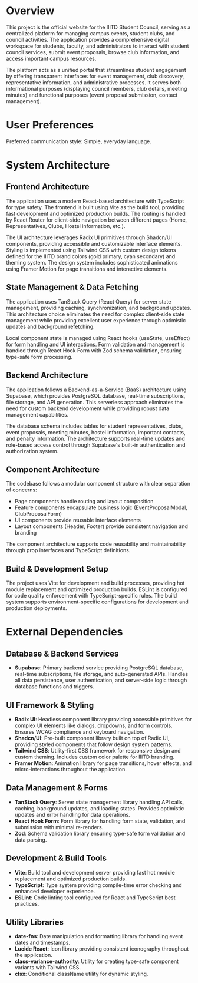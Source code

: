 # Overview

This project is the official website for the IIITD Student Council, serving as a centralized platform for managing campus events, student clubs, and council activities. The application provides a comprehensive digital workspace for students, faculty, and administrators to interact with student council services, submit event proposals, browse club information, and access important campus resources.

The platform acts as a unified portal that streamlines student engagement by offering transparent interfaces for event management, club discovery, representative information, and administrative processes. It serves both informational purposes (displaying council members, club details, meeting minutes) and functional purposes (event proposal submission, contact management).

# User Preferences

Preferred communication style: Simple, everyday language.

# System Architecture

## Frontend Architecture
The application uses a modern React-based architecture with TypeScript for type safety. The frontend is built using Vite as the build tool, providing fast development and optimized production builds. The routing is handled by React Router for client-side navigation between different pages (Home, Representatives, Clubs, Hostel information, etc.).

The UI architecture leverages Radix UI primitives through Shadcn/UI components, providing accessible and customizable interface elements. Styling is implemented using Tailwind CSS with custom design tokens defined for the IIITD brand colors (gold primary, cyan secondary) and theming system. The design system includes sophisticated animations using Framer Motion for page transitions and interactive elements.

## State Management & Data Fetching
The application uses TanStack Query (React Query) for server state management, providing caching, synchronization, and background updates. This architecture choice eliminates the need for complex client-side state management while providing excellent user experience through optimistic updates and background refetching.

Local component state is managed using React hooks (useState, useEffect) for form handling and UI interactions. Form validation and management is handled through React Hook Form with Zod schema validation, ensuring type-safe form processing.

## Backend Architecture
The application follows a Backend-as-a-Service (BaaS) architecture using Supabase, which provides PostgreSQL database, real-time subscriptions, file storage, and API generation. This serverless approach eliminates the need for custom backend development while providing robust data management capabilities.

The database schema includes tables for student representatives, clubs, event proposals, meeting minutes, hostel information, important contacts, and penalty information. The architecture supports real-time updates and role-based access control through Supabase's built-in authentication and authorization system.

## Component Architecture
The codebase follows a modular component structure with clear separation of concerns:
- Page components handle routing and layout composition
- Feature components encapsulate business logic (EventProposalModal, ClubProposalForm)
- UI components provide reusable interface elements
- Layout components (Header, Footer) provide consistent navigation and branding

The component architecture supports code reusability and maintainability through prop interfaces and TypeScript definitions.

## Build & Development Setup
The project uses Vite for development and build processes, providing hot module replacement and optimized production builds. ESLint is configured for code quality enforcement with TypeScript-specific rules. The build system supports environment-specific configurations for development and production deployments.

# External Dependencies

## Database & Backend Services
- **Supabase**: Primary backend service providing PostgreSQL database, real-time subscriptions, file storage, and auto-generated APIs. Handles all data persistence, user authentication, and server-side logic through database functions and triggers.

## UI Framework & Styling
- **Radix UI**: Headless component library providing accessible primitives for complex UI elements like dialogs, dropdowns, and form controls. Ensures WCAG compliance and keyboard navigation.
- **Shadcn/UI**: Pre-built component library built on top of Radix UI, providing styled components that follow design system patterns.
- **Tailwind CSS**: Utility-first CSS framework for responsive design and custom theming. Includes custom color palette for IIITD branding.
- **Framer Motion**: Animation library for page transitions, hover effects, and micro-interactions throughout the application.

## Data Management & Forms
- **TanStack Query**: Server state management library handling API calls, caching, background updates, and loading states. Provides optimistic updates and error handling for data operations.
- **React Hook Form**: Form library for handling form state, validation, and submission with minimal re-renders.
- **Zod**: Schema validation library ensuring type-safe form validation and data parsing.

## Development & Build Tools
- **Vite**: Build tool and development server providing fast hot module replacement and optimized production builds.
- **TypeScript**: Type system providing compile-time error checking and enhanced developer experience.
- **ESLint**: Code linting tool configured for React and TypeScript best practices.

## Utility Libraries
- **date-fns**: Date manipulation and formatting library for handling event dates and timestamps.
- **Lucide React**: Icon library providing consistent iconography throughout the application.
- **class-variance-authority**: Utility for creating type-safe component variants with Tailwind CSS.
- **clsx**: Conditional className utility for dynamic styling.